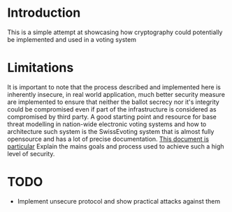 # Introduction
This is a simple attempt at showcasing how cryptography could potentially be implemented and used in a voting system

# Limitations
It is important to note that the process described and implemented here is inherently insecure, in real world application, much better security measure are implemented to ensure that neither the ballot secrecy nor it's integrity could be compromised even if part of the infrastructure is considered as compromised by third party.
A good starting point and resource for base threat modelling in nation-wide electronic voting systems and how to architecture such system is the SwissEvoting system that is almost fully opensource and has a lot of precise documentation. [This document is particular](https://gitlab.com/swisspost-evoting/e-voting/e-voting-documentation/-/blob/master/Protocol/Swiss_Post_Voting_Protocol_Computational_proof.pdf) Explain the mains goals and process used to achieve such a high level of security.

# TODO
- Implement unsecure protocol and show practical attacks against them